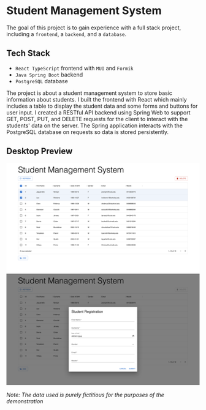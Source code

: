 # Student Management System

The goal of this project is to gain experience with a full stack project, including a `frontend`, a `backend`, and a `database`.

## Tech Stack

- `React TypeScript` frontend with `MUI` and `Formik`
- `Java Spring Boot` backend
- `PostgreSQL` database

The project is about a student management system to store basic information about students. I built the frontend with React which mainly includes a table to display the student data and some forms and buttons for user input. I created a RESTful API backend using Spring Web to support GET, POST, PUT, and DELETE requests for the client to interact with the students' data on the server. The Spring application interacts with the PostgreSQL database on requests so data is stored persistently.

## Desktop Preview

<img src="frontend/images/main.png">

<br/>

<img src="frontend/images/register.png">

_Note: The data used is purely fictitious for the purposes of the demonstration_

